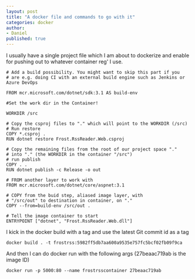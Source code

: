 ```yaml
---
layout: post
title: "A docker file and commands to go with it"
categories: docker
author:
- Daniel
published: true
---
```


I usually have a single project file which I am about to dockerize and enable for pushing out to whatever container reg' I use.

```docker
# Add a build possibility. You might want to skip this part if you 
# are e.g. doing CI with an external build engine such as Jenkins or Azure DevOps

FROM mcr.microsoft.com/dotnet/sdk:3.1 AS build-env

#Set the work dir in the Container!

WORKDIR /src

# Copy the csproj files to "." which will point to the WORKDIR (/src)
# Run restore
COPY *.csproj .
RUN dotnet restore Frost.RssReader.Web.csproj

# Copy the remaining files from the root of our project space "." 
# into "." (the WORKDIR in the container "/src")
# run publish 
COPY . .
RUN dotnet publish -c Release -o out

# FROM another layer to work with
FROM mcr.microsoft.com/dotnet/core/aspnet:3.1

# COPY from the buid step, aliased image layer, with 
# "/src/out" to destination in container, on "."
COPY --from=build-env /src/out .

# Tell the image container to start
ENTRYPOINT ["dotnet", "Frost.RssReader.Web.dll"]
```

I kick in the docker build with a tag and use the latest Git commit id as a tag

```docker
docker build . -t frostrss:5982ff5db7aa600a9535e757fc5bcf02fb09f9ca
```

And then I can do docker run with the following args (27beaac719ab is the image ID)

```docker
docker run -p 5000:80 --name frostrsscontainer 27beaac719ab
```